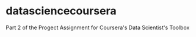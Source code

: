 datasciencecoursera
===================

Part 2 of the Progect Assignment for Coursera's Data Scientist's Toolbox
